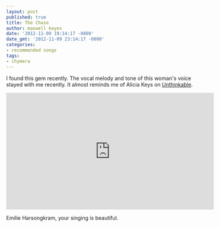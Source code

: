 ```yaml
---
layout: post
published: true
title: The Chase
author: maxwell keyes
date: '2012-11-09 19:14:17 -0800'
date_gmt: '2012-11-09 23:14:17 -0800'
categories:
- recommended songs
tags:
- chymera
---
```


I found this gem recently. The vocal melody and tone of this woman's voice
stayed with me recently. It almost reminds me of Alicia Keys on
[Unthinkable].

[Unthinkable]: http://www.youtube.com/watch?v=HhuGQUZJot8

<iframe width="560" height="315"
 src="https://www.youtube.com/embed/CCAXusH0r4g" frameborder="0"
 allowfullscreen></iframe>

Emilie Harsongkram, your singing is beautiful.
